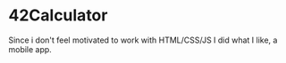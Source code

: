 # 42Calculator
Since i don't feel motivated to work with HTML/CSS/JS I did what I like, a mobile app.
